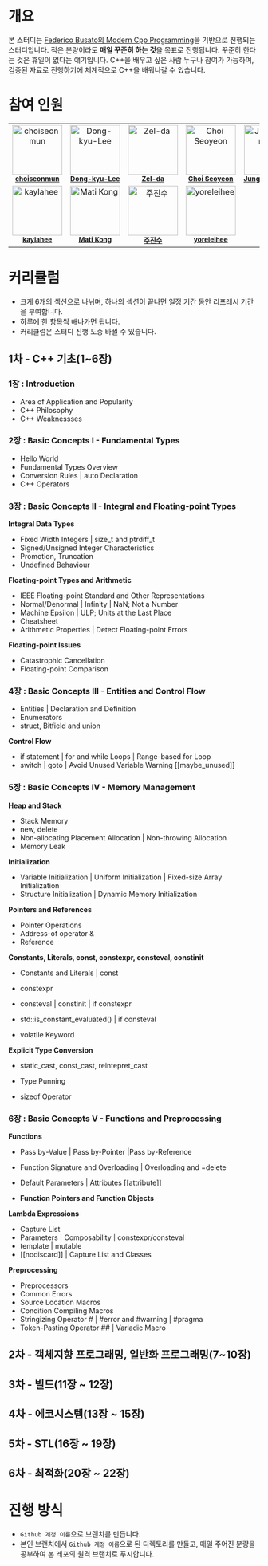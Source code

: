 # 개요
본 스터디는 [Federico Busato의 Modern Cpp Programming](https://github.com/federico-busato/Modern-CPP-Programming)을 기반으로 진행되는 스터디입니다.
적은 분량이라도 **매일 꾸준히 하는 것**을 목표로 진행됩니다. 꾸준히 한다는 것은 휴일이 없다는 얘기입니다.
C++을 배우고 싶은 사람 누구나 참여가 가능하며, 검증된 자료로 진행하기에 체계적으로 C++을 배워나갈 수 있습니다.

# 참여 인원
<table>
  <tbody>
    <tr>
      <td align="center" valign="top" width="14.28%"><img src="https://avatars.githubusercontent.com/u/17216686?v=4" width="100px;" alt="choiseonmun"/><br /><sub><a href="https://github.com/choiseonmun"><b>choiseonmun</b></a></sub><br /></td>
      <td align="center" valign="top" width="14.28%"><img src="https://avatars.githubusercontent.com/u/65526713?v=4" width="100px;" alt="Dong-kyu-Lee"/><br /><sub><a href="https://github.com/Dong-kyu-Lee"><b>Dong-kyu-Lee</b></a></sub><br /></td>
      <td align="center" valign="top" width="14.28%"><img src="https://avatars.githubusercontent.com/u/66552780?v=4" width="100px;" alt="Zel-da"/><br /><sub><a href="https://github.com/Zel-da"><b>Zel-da</b></a></sub><br /></td>
      <td align="center" valign="top" width="14.28%"><img src="https://avatars.githubusercontent.com/u/77572658?v=4" width="100px;" alt="Choi Seoyeon"/><br /><sub><a href="https://github.com/csy-59"><b>Choi Seoyeon</b></a></sub><br /></td>
      <td align="center" valign="top" width="14.28%"><img src="https://avatars.githubusercontent.com/u/91855427?v=4" width="100px;" alt="JunghyeonShin"/><br /><sub><a href="https://github.com/JunghyeonShin"><b>JunghyeonShin</b></a></sub><br /></td>
    </tr>
    <tr>
      <td align="center" valign="top" width="14.28%"><img src="https://avatars.githubusercontent.com/u/92175769?v=4" width="100px;" alt="kaylahee"/><br /><sub><a href="https://github.com/kaylahee"><b>kaylahee</b></a></sub><br /></td>
      <td align="center" valign="top" width="14.28%"><img src="https://avatars.githubusercontent.com/u/120005151?v=4" width="100px;" alt="Mati Kong"/><br /><sub><a href="https://github.com/Mati-as"><b>Mati Kong</b></a></sub><br /></td>
      <td align="center" valign="top" width="14.28%"><img src="https://avatars.githubusercontent.com/u/120005202?v=4" width="100px;" alt="주진수"/><br /><sub><a href="https://github.com/weweweme"><b>주진수</b></a></sub><br /></td>
      <td align="center" valign="top" width="14.28%"><img src="https://avatars.githubusercontent.com/u/120005259?v=4" width="100px;" alt="yoreleihee"/><br /><sub><a href="https://github.com/yoreleihee"><b>yoreleihee</b></a></sub><br /></td>
    </tr>
  </tbody>
</table>

# 커리큘럼
* 크게 6개의 섹션으로 나뉘며, 하나의 섹션이 끝나면 일정 기간 동안 리프레시 기간을 부여합니다.
* 하루에 한 항목씩 해나가면 됩니다.
* 커리큘럼은 스터디 진행 도중 바뀔 수 있습니다.

## 1차 - C++ 기초(1~6장)
### 1장 : Introduction
- Area of Application and Popularity
- C++ Philosophy
- C++ Weaknessses

### 2장 : Basic Concepts I - Fundamental Types 
- Hello World
- Fundamental Types Overview
- Conversion Rules | auto Declaration
- C++ Operators

### 3장 : Basic Concepts II - Integral and Floating-point Types
**Integral Data Types**
- Fixed Width Integers | size_t and ptrdiff_t
- Signed/Unsigned Integer Characteristics
- Promotion, Truncation
- Undefined Behaviour

**Floating-point Types and Arithmetic**
- IEEE Floating-point Standard and Other Representations
- Normal/Denormal | Infinity | NaN; Not a Number
- Machine Epsilon | ULP; Units at the Last Place
- Cheatsheet
- Arithmetic Properties | Detect Floating-point Errors

**Floating-point Issues**
- Catastrophic Cancellation
- Floating-point Comparison

### 4장 : Basic Concepts III - Entities and Control Flow
- Entities | Declaration and Definition
- Enumerators
- struct, Bitfield and union

**Control Flow**
- if statement | for and while Loops | Range-based for Loop
- switch | goto | Avoid Unused Variable Warning [[maybe_unused]]

### 5장 : Basic Concepts IV - Memory Management
**Heap and Stack**
- Stack Memory
- new, delete
- Non-allocating Placement Allocation | Non-throwing Allocation
- Memory Leak

**Initialization**
- Variable Initialization | Uniform Initialization | Fixed-size Array Initialization
- Structure Initialization | Dynamic Memory Initialization

**Pointers and References**
- Pointer Operations
- Address-of operator &
- Reference

**Constants, Literals, const, constexpr, consteval, constinit**
- Constants and Literals | const
- constexpr
- consteval | constinit | if constexpr
- std::is_constant_evaluated() | if consteval

- volatile Keyword

**Explicit Type Conversion**
- static_cast, const_cast, reintepret_cast
- Type Punning

- sizeof Operator

### 6장 : Basic Concepts V - Functions and Preprocessing
**Functions**
- Pass by-Value | Pass by-Pointer |Pass by-Reference
- Function Signature and Overloading | Overloading and =delete
- Default Parameters | Attributes [[attribute]]

- **Function Pointers and Function Objects**

**Lambda Expressions**
- Capture List
- Parameters | Composability | constexpr/consteval
- template | mutable
- [[nodiscard]] | Capture List and Classes

**Preprocessing**
- Preprocessors
- Common Errors
- Source Location Macros
- Condition Compiling Macros
- Stringizing Operator # | #error and #warning | #pragma
- Token-Pasting Operator ## | Variadic Macro

## 2차 - 객체지향 프로그래밍, 일반화 프로그래밍(7~10장)

## 3차 - 빌드(11장 ~ 12장)

## 4차 - 에코시스템(13장 ~ 15장)

## 5차 - STL(16장 ~ 19장)

## 6차 - 최적화(20장 ~ 22장)

# 진행 방식
- `Github 계정 이름`으로 브랜치를 만듭니다.
- 본인 브랜치에서 `Github 계정 이름`으로 된 디렉토리를 만들고, 매일 주어진 분량을 공부하여 본 레포의 원격 브랜치로 푸시합니다.
